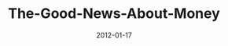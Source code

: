 ---
layout: music 
title: "The-Good-News-About-Money"
series: "Big Bad Wolf"
date: 2012-01-17 
description: "Chuck Mingo talks about how God is the opposite of the Big Bad Wolf."
audio: "http://www.crossroads.net/players/media/hq/bigbadwolf_02.mp3"
audio-duration: "43:20"
src: "http://www.crossroads.net/players/media/mediumHz/"
---